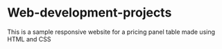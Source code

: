 # Web-development-projects
This is a sample responsive website for a pricing panel table made using HTML and CSS
